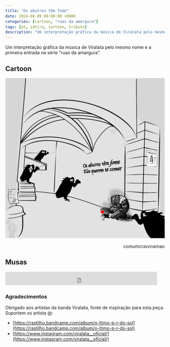 ```yaml
---
title: "Os abutres têm fome"
date: 2024-08-09 08:00:00 +0000
categories: [cartoon, "ruas da amargura"]
tags: [pt, sátira, cartoon, tributo]
description: "Um interpretação gráfica da música de Viralata pelo mesmo nome"
---
```


Um interpretação gráfica da música de Viralata pelo mesmo nome e a primeira entrada na série "ruas da amargura".

## Cartoon

![os-abutres-tem-fome_v2_2](/assets/images/os-abutres-tem-fome_v2_2.png)
<p style="text-align:right">comumcravonamao</p>

## Musas

<iframe style="border: 0; width: 480px; height: 42px;" src="https://bandcamp.com/EmbeddedPlayer/album=1404691174/size=small/bgcol=333333/linkcol=0f91ff/track=3572683908/transparent=true/" seamless aoutoplay><a href="https://rastilho.bandcamp.com/album/o-ltimo-p-r-do-sol">O último pôr do sol by Viralata</a></iframe>

### Agradecimentos
Obrigado aos artistas da banda Viralata, fonte de inspiração para esta peça.
Suportem os artista @:
- [https://rastilho.bandcamp.com/album/o-ltimo-p-r-do-sol](https://rastilho.bandcamp.com/album/o-ltimo-p-r-do-sol)
- [https://www.instagram.com/viralata__oficial/](https://www.instagram.com/viralata__oficial/)

